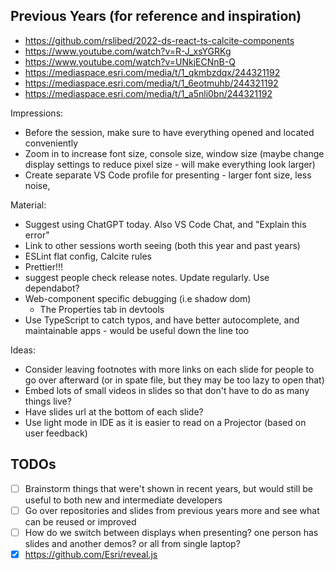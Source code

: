 ## Previous Years (for reference and inspiration)

- https://github.com/rslibed/2022-ds-react-ts-calcite-components
- https://www.youtube.com/watch?v=R-J_xsYGRKg
- https://www.youtube.com/watch?v=UNkjECNnB-Q
- https://mediaspace.esri.com/media/t/1_qkmbzdqx/244321192
- https://mediaspace.esri.com/media/t/1_6eotmuhb/244321192
- https://mediaspace.esri.com/media/t/1_a5nli0bn/244321192

Impressions:

- Before the session, make sure to have everything opened and located
  conveniently
- Zoom in to increase font size, console size, window size (maybe change display
  settings to reduce pixel size - will make everything look larger)
- Create separate VS Code profile for presenting - larger font size, less noise,

Material:

- Suggest using ChatGPT today. Also VS Code Chat, and "Explain this error"
- Link to other sessions worth seeing (both this year and past years)
- ESLint flat config, Calcite rules
- Prettier!!!
- suggest people check release notes. Update regularly. Use dependabot?
- Web-component specific debugging (i.e shadow dom)
  - The Properties tab in devtools
- Use TypeScript to catch typos, and have better autocomplete, and maintainable
  apps - would be useful down the line too

Ideas:

- Consider leaving footnotes with more links on each slide for people to go over
  afterward (or in spate file, but they may be too lazy to open that)
- Embed lots of small videos in slides so that don't have to do as many things
  live?
- Have slides url at the bottom of each slide?
- Use light mode in IDE as it is easier to read on a Projector (based on user
  feedback)

## TODOs

- [ ] Brainstorm things that were't shown in recent years, but would still be
      useful to both new and intermediate developers
- [ ] Go over repositories and slides from previous years more and see what can
      be reused or improved
- [ ] How do we switch between displays when presenting? one person has slides
      and another demos? or all from single laptop?
- [x] https://github.com/Esri/reveal.js
